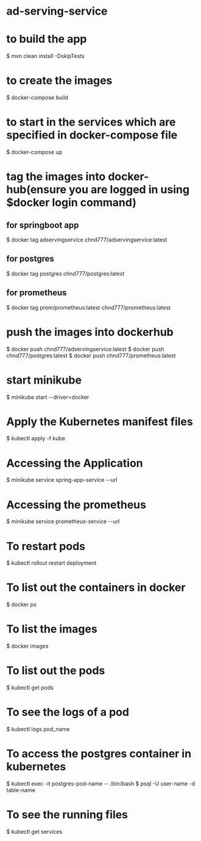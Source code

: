# ad-serving-service

# to build the app
$ mvn clean install -DskipTests

# to create the images
$ docker-compose build

# to start in the services which are specified in docker-compose file
$ docker-compose up

# tag the images into docker-hub(ensure you are logged in using $docker login command)
## for springboot app
$ docker tag adservingservice chnd777/adservingservice:latest

## for postgres
$ docker tag postgres chnd777/postgres:latest

## for prometheus
$ docker tag prom/prometheus:latest chnd777/prometheus:latest

# push the images into dockerhub
$ docker push chnd777/adservingservice:latest
$ docker push chnd777/postgres:latest
$ docker push chnd777/prometheus:latest

# start minikube
$ minikube start --driver=docker

# Apply the Kubernetes manifest files
$ kubectl apply -f kube

# Accessing the Application
$ minikube service spring-app-service --url

# Accessing the prometheus
$ minikube service prometheus-service --url

# To restart pods
$ kubectl rollout restart deployment

# To list out the containers in docker 
$ docker ps

# To list the images
$ docker images

# To list out the pods
$ kubectl get pods

# To see the logs of a pod
$ kubectl logs pod_name

# To access the postgres container in kubernetes
$ kubectl exec -it postgres-pod-name -- /bin/bash
$ psql -U user-name -d table-name

# To see the running files
$ kubectl get services

